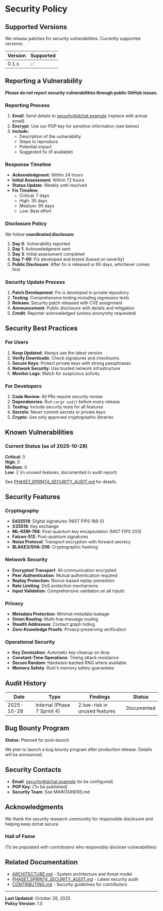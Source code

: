 # Security Policy

## Supported Versions

We release patches for security vulnerabilities. Currently supported versions:

| Version | Supported          |
| ------- | ------------------ |
| 0.1.x   | :white_check_mark: |

## Reporting a Vulnerability

**Please do not report security vulnerabilities through public GitHub issues.**

### Reporting Process

1. **Email**: Send details to security@dchat.example (replace with actual email)
2. **Encrypt**: Use our PGP key for sensitive information (see below)
3. **Include**:
   - Description of the vulnerability
   - Steps to reproduce
   - Potential impact
   - Suggested fix (if available)

### Response Timeline

- **Acknowledgment**: Within 24 hours
- **Initial Assessment**: Within 72 hours
- **Status Update**: Weekly until resolved
- **Fix Timeline**: 
  - Critical: 7 days
  - High: 30 days
  - Medium: 90 days
  - Low: Best effort

### Disclosure Policy

We follow **coordinated disclosure**:

1. **Day 0**: Vulnerability reported
2. **Day 1**: Acknowledgment sent
3. **Day 3**: Initial assessment completed
4. **Day 7-90**: Fix developed and tested (based on severity)
5. **Public Disclosure**: After fix is released or 90 days, whichever comes first

### Security Update Process

1. **Patch Development**: Fix is developed in private repository
2. **Testing**: Comprehensive testing including regression tests
3. **Release**: Security patch released with CVE assignment
4. **Announcement**: Public disclosure with details and mitigation
5. **Credit**: Reporter acknowledged (unless anonymity requested)

## Security Best Practices

### For Users

1. **Keep Updated**: Always use the latest version
2. **Verify Downloads**: Check signatures and checksums
3. **Secure Keys**: Protect private keys with strong passphrases
4. **Network Security**: Use trusted network infrastructure
5. **Monitor Logs**: Watch for suspicious activity

### For Developers

1. **Code Review**: All PRs require security review
2. **Dependencies**: Run `cargo audit` before every release
3. **Testing**: Include security tests for all features
4. **Secrets**: Never commit secrets or private keys
5. **Crypto**: Use only approved cryptographic libraries

## Known Vulnerabilities

### Current Status (as of 2025-10-28)

**Critical**: 0  
**High**: 0  
**Medium**: 0  
**Low**: 2 (in unused features, documented in audit report)

See [PHASE7_SPRINT4_SECURITY_AUDIT.md](PHASE7_SPRINT4_SECURITY_AUDIT.md) for details.

## Security Features

### Cryptography

- **Ed25519**: Digital signatures (NIST FIPS 186-5)
- **X25519**: Key exchange
- **ML-KEM-768**: Post-quantum key encapsulation (NIST FIPS 203)
- **Falcon-512**: Post-quantum signatures
- **Noise Protocol**: Transport encryption with forward secrecy
- **BLAKE3/SHA-256**: Cryptographic hashing

### Network Security

- **Encrypted Transport**: All communication encrypted
- **Peer Authentication**: Mutual authentication required
- **Replay Protection**: Nonce-based replay prevention
- **Rate Limiting**: DoS protection mechanisms
- **Input Validation**: Comprehensive validation on all inputs

### Privacy

- **Metadata Protection**: Minimal metadata leakage
- **Onion Routing**: Multi-hop message routing
- **Stealth Addresses**: Contact graph hiding
- **Zero-Knowledge Proofs**: Privacy-preserving verification

### Operational Security

- **Key Zeroization**: Automatic key cleanup on drop
- **Constant-Time Operations**: Timing attack resistance
- **Secure Random**: Hardware-backed RNG where available
- **Memory Safety**: Rust's memory safety guarantees

## Audit History

| Date | Type | Findings | Status |
|------|------|----------|--------|
| 2025-10-28 | Internal (Phase 7 Sprint 4) | 2 low-risk in unused features | Documented |

## Bug Bounty Program

**Status**: Planned for post-launch

We plan to launch a bug bounty program after production release. Details will be announced.

## Security Contacts

- **Email**: security@dchat.example (to be configured)
- **PGP Key**: [To be published]
- **Security Team**: See MAINTAINERS.md

## Acknowledgments

We thank the security research community for responsible disclosure and helping keep dchat secure.

### Hall of Fame

(To be populated with contributors who responsibly disclose vulnerabilities)

## Related Documentation

- [ARCHITECTURE.md](ARCHITECTURE.md) - System architecture and threat model
- [PHASE7_SPRINT4_SECURITY_AUDIT.md](PHASE7_SPRINT4_SECURITY_AUDIT.md) - Latest security audit
- [CONTRIBUTING.md](CONTRIBUTING.md) - Security guidelines for contributors

---

**Last Updated**: October 28, 2025  
**Policy Version**: 1.0
